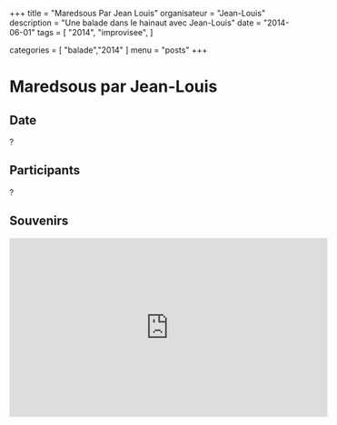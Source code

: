 +++
title = "Maredsous Par Jean Louis"
organisateur = "Jean-Louis"
description = "Une balade dans le hainaut avec Jean-Louis"
date = "2014-06-01"
tags = [
    "2014",
    "improvisee",
]

categories = [
    "balade","2014"
]
menu = "posts"
+++

# Maredsous par Jean-Louis

## Date
?

## Participants

?

## Souvenirs

<iframe width="560" height="315" src="https://www.youtube.com/embed/videoseries?list=PL6Wk7F5E5IKdkk8tQKcnBIhGBTT77l8vj" frameborder="0" allowfullscreen></iframe>
